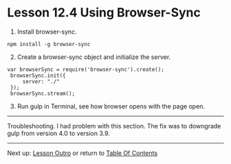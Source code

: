 # Lesson 12.4 Using Browser-Sync

1. Install browser-sync. 
```
npm install -g browser-sync
```
2. Create a browser-sync object and initialize the server.
```
var browserSync = require('browser-sync').create();
 browserSync.init({
     server: "./"
 });
 browserSync.stream();
```
3. Run gulp in Terminal, see how browser opens with the page open.
- - -
Troubleshooting. I had problem with this section. The fix was to downgrade gulp from version 4.0 to version 3.9.

- - -
Next up: [Lesson Outro](ND024_Part3_Lesson12_05.md) or return to [Table Of Contents](./ND024_TableOfContents.md)
